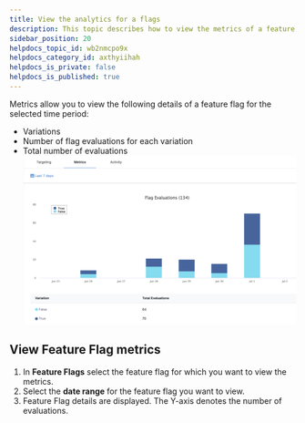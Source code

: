 ```yaml
---
title: View the analytics for a flags
description: This topic describes how to view the metrics of a feature flag.
sidebar_position: 20
helpdocs_topic_id: wb2nmcpo9x
helpdocs_category_id: axthyiihah
helpdocs_is_private: false
helpdocs_is_published: true
---
```


Metrics allow you to view the following details of a feature flag for the selected time period:

* Variations
* Number of flag evaluations for each variation
* Total number of evaluations![A screenshot of Feature Flag metrics on the Harness Platform.](./static/3-view-metrics-02.png)

## View Feature Flag metrics

1. In **Feature Flags** select the feature flag for which you want to view the metrics.
2. Select the **date range** for the feature flag you want to view.
3. Feature Flag details are displayed. The Y-axis denotes the number of evaluations.

